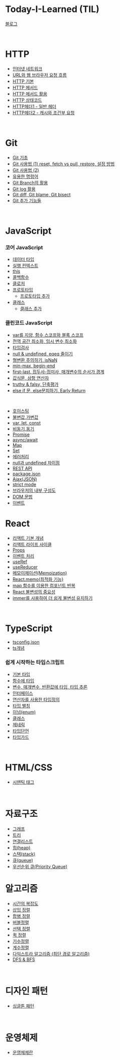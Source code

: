 # Today-I-Learned (TIL)

[블로그](https://yho7955.tistory.com/)

<br/>

# HTTP

- [인터넷 네트워크](https://github.com/YuHyeonWook/TIL/blob/main/HTTP/1.%20%EC%9D%B8%ED%84%B0%EB%84%B7%20%EB%84%A4%ED%8A%B8%EC%9B%8C%ED%81%AC/%EC%9D%B8%ED%84%B0%EB%84%A4%20%EB%84%A4%ED%8A%B8%EC%9B%8C%ED%81%AC.md)
- [URL와 웹 브라우저 요청 흐름]()
- [HTTP 기본]()
- [HTTP 메서드]()
- [HTTP 메서드 활용]()
- [HTTP 상태코드]()
- [HTTP헤더1 - 일반 헤더]()
- [HTTP헤더2 - 캐시와 조건부 요청]()

<br>

# Git

- [Git 기초](https://github.com/YuHyeonWook/TIL/blob/main/Git/Git%20%EA%B8%B0%EC%B4%88.md)
- [Git 사용법 (1) reset, fetch vs pull, restore, 설정 방법](<https://github.com/YuHyeonWook/TIL/blob/main/Git/Git%20%EC%82%AC%EC%9A%A9%EB%B2%95%20(1).md>)
- [Git 사용법 (2)](<https://github.com/YuHyeonWook/TIL/blob/main/Git/Git%20%EC%82%AC%EC%9A%A9%EB%B2%95%20(2).md>)
- [유용한 명령어](https://github.com/YuHyeonWook/TIL/blob/main/Git/%EC%9C%A0%EC%9A%A9%ED%95%9C%20%EB%AA%85%EB%A0%B9%EC%96%B4.md)
- [Git Branch의 활용](https://github.com/YuHyeonWook/TIL/blob/main/Git/Git%20Branch%EC%9D%98%20%ED%99%9C%EC%9A%A9.md)
- [Git log 활용](https://github.com/YuHyeonWook/TIL/blob/main/Git/Git%20log%ED%99%9C%EC%9A%A9.md)
- [Git diff, Git blame, Git bisect](https://github.com/YuHyeonWook/TIL/blob/main/Git/Git%20diff%2C%20Git%20blame%2C%20Git%20bisect.md)
- [Git 추가 기능들](https://github.com/YuHyeonWook/TIL/blob/main/Git/Git%20%EC%B6%94%EA%B0%80%20%EA%B8%B0%EB%8A%A5%EB%93%A4.md)

<br>

# JavaScript

### 코어 JavaScript

- [데이터 타입](https://github.com/YuHyeonWook/TIL/blob/main/%EC%BD%94%EC%96%B4%20JavaScript/%EB%8D%B0%EC%9D%B4%ED%84%B0%20%ED%83%80%EC%9E%85.md)
- [실행 컨텍스트](https://github.com/YuHyeonWook/TIL/blob/main/%EC%BD%94%EC%96%B4%20JavaScript/%EC%8B%A4%ED%96%89%20%EC%BB%A8%ED%85%8D%EC%8A%A4%ED%8A%B8.md)
- [this](https://github.com/YuHyeonWook/TIL/blob/main/%EC%BD%94%EC%96%B4%20JavaScript/this.md)
- [콜백함수](https://github.com/YuHyeonWook/TIL/blob/main/%EC%BD%94%EC%96%B4%20JavaScript/%EC%BD%9C%EB%B0%B1%ED%95%A8%EC%88%98.md)
- [클로저](https://github.com/YuHyeonWook/TIL/blob/main/%EC%BD%94%EC%96%B4%20JavaScript/%ED%81%B4%EB%A1%9C%EC%A0%80.md)
- [프로토타입](https://github.com/YuHyeonWook/TIL/blob/main/%EC%BD%94%EC%96%B4%20JavaScript/%ED%94%84%EB%A1%9C%ED%86%A0%ED%83%80%EC%9E%85.md)
  - [프로토타입 추가](https://github.com/YuHyeonWook/TIL/blob/main/%EC%BD%94%EC%96%B4%20JavaScript/%ED%94%84%EB%A1%9C%ED%86%A0%ED%83%80%EC%9E%85%20%EC%B6%94%EA%B0%80.md)
- [클래스](https://github.com/YuHyeonWook/TIL/blob/main/%EC%BD%94%EC%96%B4%20JavaScript/%ED%81%B4%EB%9E%98%EC%8A%A4.md)
  - [클래스 추가](https://github.com/YuHyeonWook/TIL/blob/main/JavaScript/class.md)

### 클린코드 JavaScript

- [var를 지양, 함수 스코프와 블록 스코프](https://github.com/YuHyeonWook/TIL/blob/main/%ED%81%B4%EB%A6%B0%EC%BD%94%EB%93%9C%20JS/var%EB%A5%BC%20%EC%A7%80%EC%96%91%2C%20%ED%95%A8%EC%88%98%20%EC%8A%A4%EC%BD%94%ED%94%84%EC%99%80%20%EB%B8%94%EB%A1%9D%20%EC%8A%A4%EC%BD%94%ED%94%84.md)
- [전역 공간 최소화, 임시 변수 최소화](https://github.com/YuHyeonWook/TIL/blob/main/%ED%81%B4%EB%A6%B0%EC%BD%94%EB%93%9C%20JS/%EC%A0%84%EC%97%AD%20%EA%B3%B5%EA%B0%84%20%EC%B5%9C%EC%86%8C%ED%99%94%2C%20%EC%9E%84%EC%8B%9C%20%EB%B3%80%EC%88%98%20%EC%B5%9C%EC%86%8C%ED%99%94.md)
- [타입검사](https://github.com/YuHyeonWook/TIL/blob/main/%ED%81%B4%EB%A6%B0%EC%BD%94%EB%93%9C%20JS/%ED%83%80%EC%9E%85%EA%B2%80%EC%82%AC.md)
- [null & undefined, eqeq 줄이기](https://github.com/YuHyeonWook/TIL/blob/main/%ED%81%B4%EB%A6%B0%EC%BD%94%EB%93%9C%20JS/null%20%26%20undefined%2C%20eqeq%20%EC%A4%84%EC%9D%B4%EA%B8%B0.md)
- [형변환 주의하기, isNaN](https://github.com/YuHyeonWook/TIL/blob/main/%ED%81%B4%EB%A6%B0%EC%BD%94%EB%93%9C%20JS/%ED%98%95%EB%B3%80%ED%99%98%20%EC%A3%BC%EC%9D%98%ED%95%98%EA%B8%B0%2C%20isNaN.md)
- [min-max, begin-end](https://github.com/YuHyeonWook/TIL/blob/main/%ED%81%B4%EB%A6%B0%EC%BD%94%EB%93%9C%20JS/min-max%2C%20begin-end.md)
- [first-last, 접두사-접미사, 매개변수의 순서가 경계](https://github.com/YuHyeonWook/TIL/blob/main/%ED%81%B4%EB%A6%B0%EC%BD%94%EB%93%9C%20JS/first-last%2C%20%EC%A0%91%EB%91%90%EC%82%AC-%EC%A0%91%EB%AF%B8%EC%82%AC%2C%20%EB%A7%A4%EA%B0%9C%EB%B3%80%EC%88%98%EC%9D%98%20%EC%88%9C%EC%84%9C%EA%B0%80%20%EA%B2%BD%EA%B3%84.md)
- [값식문, 삼항 연산자](https://github.com/YuHyeonWook/TIL/blob/main/%ED%81%B4%EB%A6%B0%EC%BD%94%EB%93%9C%20JS/%EA%B0%92%EC%8B%9D%EB%AC%B8%2C%20%EC%82%BC%ED%95%AD%20%EC%97%B0%EC%82%B0%EC%9E%90.md)
- [truthy & falsy, 단축평가](https://github.com/YuHyeonWook/TIL/blob/main/%ED%81%B4%EB%A6%B0%EC%BD%94%EB%93%9C%20JS/truthy%20%26%20falsy%2C%20%EB%8B%A8%EC%B6%95%ED%8F%89%EA%B0%80.md)
- [else if 문, else문피하기, Early Return](https://github.com/YuHyeonWook/TIL/blob/main/%ED%81%B4%EB%A6%B0%EC%BD%94%EB%93%9C%20JS/else%20if%20%EB%AC%B8%2C%20else%EB%AC%B8%ED%94%BC%ED%95%98%EA%B8%B0%2C%20Early%20Return.md)

<br>

- [호이스팅](https://github.com/YuHyeonWook/TIL/blob/main/JavaScript/%ED%98%B8%EC%9D%B4%EC%8A%A4%ED%8C%85.md)
- [불변값,가변값](https://github.com/YuHyeonWook/TIL/blob/main/JavaScript/%EB%B6%88%EB%B3%80%EA%B0%92%2C%EA%B0%80%EB%B3%80%EA%B0%92.md)
- [var, let, const](https://github.com/YuHyeonWook/TIL/blob/main/JavaScript/var%2C%20let%2C%20const.md)
- [비동기,동기](https://github.com/YuHyeonWook/TIL/blob/main/JavaScript/%EB%B9%84%EB%8F%99%EA%B8%B0%2C%EB%8F%99%EA%B8%B0.md)
- [Promise](https://github.com/YuHyeonWook/TIL/blob/main/JavaScript/promise.md)
- [async/await](https://github.com/YuHyeonWook/TIL/blob/main/JavaScript/async%20%26%20await.md)
- [Map](https://github.com/YuHyeonWook/TIL/blob/main/JavaScript/Map.md)
- [Set](https://github.com/YuHyeonWook/TIL/blob/main/JavaScript/Set.md)
- [에러처리](https://github.com/YuHyeonWook/TIL/blob/main/JavaScript/%EC%97%90%EB%9F%AC%EC%B2%98%EB%A6%AC.md)
- [null과 undefined 차이점](https://github.com/YuHyeonWook/TIL/blob/main/JavaScript/null%EA%B3%BC%20undefined%20%EC%B0%A8%EC%9D%B4%EC%A0%90.md)
- [REST API](https://github.com/YuHyeonWook/TIL/blob/main/JavaScript/REST%20API.md)
- [package.json](https://github.com/YuHyeonWook/TIL/blob/main/JavaScript/package.json.md)
- [Ajax(JSON)](https://github.com/YuHyeonWook/TIL/blob/main/JavaScript/Ajax.md)
- [strict mode](https://github.com/YuHyeonWook/TIL/blob/main/JavaScript/strict.mode.md)
- [브라우저의 내부 구성도](https://github.com/YuHyeonWook/TIL/blob/main/JavaScript/%EB%B8%8C%EB%9D%BC%EC%9A%B0%EC%A0%80%EC%9D%98%20%EB%82%B4%EB%B6%80%20%EA%B5%AC%EC%84%B1%EB%8F%84.md)
- [DOM 문법](https://github.com/YuHyeonWook/TIL/blob/main/JavaScript/DOM%20%EB%AC%B8%EB%B2%95.md)
- [이벤트](https://github.com/YuHyeonWook/TIL/blob/main/JavaScript/%EC%9D%B4%EB%B2%A4%ED%8A%B8.md)
  <br>

# React

- [리액트 기본 개념](https://github.com/YuHyeonWook/TIL/blob/main/React/%EB%A6%AC%EC%95%A1%ED%8A%B8%20%EA%B8%B0%EB%B3%B8%EA%B0%9C%EB%85%90.md)
- [리액트 라이프 사이클](https://github.com/YuHyeonWook/TIL/blob/main/React/%EB%A6%AC%EC%95%A1%ED%8A%B8%20%EB%9D%BC%EC%9D%B4%ED%94%84%20%EC%82%AC%EC%9D%B4%ED%81%B4.md)
- [Props](https://github.com/YuHyeonWook/TIL/blob/main/React/Props.md)
- [이벤트 처리](https://github.com/YuHyeonWook/TIL/blob/main/React/%EC%9D%B4%EB%B2%A4%ED%8A%B8%EC%B2%98%EB%A6%AC.md)
- [useRef](https://github.com/YuHyeonWook/TIL/blob/main/React/useRef.md)
- [useReducer](https://github.com/YuHyeonWook/TIL/blob/main/React/useReducer.md)
- [메모이제이션(Memoization)](<https://github.com/YuHyeonWook/TIL/blob/main/React/%EB%A9%94%EB%AA%A8%EC%9D%B4%EC%A0%9C%EC%9D%B4%EC%85%98(Memoization).md>)
- [React.memo(최적화 기능)](<https://github.com/YuHyeonWook/TIL/blob/main/React/React.memo(%EC%B5%9C%EC%A0%81%ED%99%94%20%20%EA%B8%B0%EB%8A%A5).md>)
- [map 함수를 이용한 컴포넌트 반복](https://github.com/YuHyeonWook/TIL/blob/main/React/map%20%ED%95%A8%EC%88%98%EB%A5%BC%20%EC%9D%B4%EC%9A%A9%ED%95%9C%20%EC%BB%B4%ED%8F%AC%EB%84%8C%ED%8A%B8%20%EB%B0%98%EB%B3%B5.md)
- [React 불변성의 중요성](https://github.com/YuHyeonWook/TIL/blob/main/React/React%20%EB%B6%88%EB%B3%80%EC%84%B1%EC%9D%98%20%EC%A4%91%EC%9A%94%EC%84%B1.md)
- [immer를 사용하여 더 쉽게 불변성 유지하기](https://github.com/YuHyeonWook/TIL/blob/main/React/immer%EB%A5%BC%20%EC%82%AC%EC%9A%A9%ED%95%98%EC%97%AC%20%EB%8D%94%20%EC%89%AC%EB%B0%B0%EA%B2%8C%20%EB%B6%88%EB%B3%80%EC%84%B1%20%EC%9C%A0%EC%A7%80%ED%95%98%EA%B8%B0.md)

<br>

# TypeScript

- [tsconfig.json]()
- [ts개념](https://github.com/YuHyeonWook/TIL/blob/main/typescript/ts%EA%B0%9C%EB%85%90.md)

### 쉽게 시작하는 타입스크립트

- [기본 타입](https://github.com/YuHyeonWook/TIL/blob/main/typescript/%EA%B8%B0%EB%B3%B8%20%ED%83%80%EC%9E%85.md)
- [함수에 타입](https://github.com/YuHyeonWook/TIL/blob/main/typescript/%ED%95%A8%EC%88%98%EC%97%90%20%ED%83%80%EC%9E%85.md)
- [변수, 매개변수, 반환값에 타입, 타입 추론](https://github.com/YuHyeonWook/TIL/blob/main/typescript/%EB%B3%80%EC%88%98%2C%20%EB%A7%A4%EA%B0%9C%EB%B3%80%EC%88%98%2C%20%EB%B0%98%ED%99%98%EA%B0%92%EC%97%90%20%ED%83%80%EC%9E%85%2C%20%ED%83%80%EC%9E%85%20%EC%B6%94%EB%A1%A0.md)
- [인터페이스](https://github.com/YuHyeonWook/TIL/blob/main/typescript/%EC%9D%B8%ED%84%B0%ED%8E%98%EC%9D%B4%EC%8A%A4.md)
- [연산자를 사용한 타입정의](https://github.com/YuHyeonWook/TIL/blob/main/typescript/%EC%97%B0%EC%82%B0%EC%9E%90%EB%A5%BC%20%EC%82%AC%EC%9A%A9%ED%95%9C%20%ED%83%80%EC%9E%85%EC%A0%95%EC%9D%98.md)
- [타입 별칭](https://github.com/YuHyeonWook/TIL/blob/main/typescript/%ED%83%80%EC%9E%85%20%EB%B3%84%EC%B9%AD.md)
- [이넘(enum)](https://github.com/YuHyeonWook/TIL/blob/main/typescript/%EC%9D%B4%EB%84%98.md)
- [클래스](https://github.com/YuHyeonWook/TIL/blob/main/typescript/%ED%81%B4%EB%9E%98%EC%8A%A4.md)
- [제네릭](https://github.com/YuHyeonWook/TIL/blob/main/typescript/%EC%A0%9C%EB%84%A4%EB%A6%AD.md)
- [타입단언](https://github.com/YuHyeonWook/TIL/blob/main/typescript/%ED%83%80%EC%9E%85%EB%8B%A8%EC%96%B8.md)
- [타입가드](https://github.com/YuHyeonWook/TIL/blob/main/typescript/%ED%83%80%EC%9E%85%EA%B0%80%EB%93%9C.md)

<br>

# HTML/CSS

- [시맨틱 태그](https://github.com/YuHyeonWook/TIL/blob/main/HMTL,CSS/%EC%8B%9C%EB%A7%A8%ED%8B%B1%20%ED%83%9C%EA%B7%B8.md)

<br>

# 자료구조

- [그래프](https://github.com/YuHyeonWook/TIL/blob/main/%EC%9E%90%EB%A3%8C%EA%B5%AC%EC%A1%B0%26%EC%95%8C%EA%B3%A0%EB%A6%AC%EC%A6%98/%EA%B7%B8%EB%9E%98%ED%94%84.md)
- [트리](https://github.com/YuHyeonWook/TIL/blob/main/%EC%9E%90%EB%A3%8C%EA%B5%AC%EC%A1%B0&%EC%95%8C%EA%B3%A0%EB%A6%AC%EC%A6%98/%ED%8A%B8%EB%A6%AC.md)
- [연결리스트](https://github.com/YuHyeonWook/TIL/blob/main/%EC%9E%90%EB%A3%8C%EA%B5%AC%EC%A1%B0&%EC%95%8C%EA%B3%A0%EB%A6%AC%EC%A6%98/%EC%97%B0%EA%B2%B0%EB%A6%AC%EC%8A%A4%ED%8A%B8.md)
- [힙(heap)](https://github.com/YuHyeonWook/TIL/blob/main/%EC%9E%90%EB%A3%8C%EA%B5%AC%EC%A1%B0%26%EC%95%8C%EA%B3%A0%EB%A6%AC%EC%A6%98/%ED%9E%99.md)
- [스택(stack)](https://github.com/YuHyeonWook/TIL/blob/main/%EC%9E%90%EB%A3%8C%EA%B5%AC%EC%A1%B0%26%EC%95%8C%EA%B3%A0%EB%A6%AC%EC%A6%98/%EC%8A%A4%ED%83%9D.md)
- [큐(queue)](https://github.com/YuHyeonWook/TIL/blob/main/%EC%9E%90%EB%A3%8C%EA%B5%AC%EC%A1%B0%26%EC%95%8C%EA%B3%A0%EB%A6%AC%EC%A6%98/%ED%81%90.md)
- [우선순위 큐(Priority Queue)](https://github.com/YuHyeonWook/TIL/blob/main/%EC%9E%90%EB%A3%8C%EA%B5%AC%EC%A1%B0%26%EC%95%8C%EA%B3%A0%EB%A6%AC%EC%A6%98/%EC%9A%B0%EC%84%A0%EC%88%9C%EC%9C%84%20%ED%81%90.md)

# 알고리즘

- [시간의 복잡도](https://github.com/YuHyeonWook/TIL/blob/main/%EC%95%8C%EA%B3%A0%EB%A6%AC%EC%A6%98/%EC%8B%9C%EA%B0%84%EC%9D%98%20%EB%B3%B5%EC%9E%A1%EB%8F%84.md)
- [삽입 정렬](https://github.com/YuHyeonWook/TIL/blob/main/%EC%95%8C%EA%B3%A0%EB%A6%AC%EC%A6%98/%EC%82%BD%EC%9E%85%EC%A0%95%EB%A0%AC.md)
- [합병 정렬](https://github.com/YuHyeonWook/TIL/blob/main/%EC%95%8C%EA%B3%A0%EB%A6%AC%EC%A6%98/%ED%95%A9%EB%B3%91%EC%A0%95%EB%A0%AC.md)
- [버블정렬](https://github.com/YuHyeonWook/TIL/blob/main/%EC%95%8C%EA%B3%A0%EB%A6%AC%EC%A6%98/%EB%B2%84%EB%B8%94%EC%A0%95%EB%A0%AC.md)
- [선택 정렬](https://github.com/YuHyeonWook/TIL/blob/main/%EC%95%8C%EA%B3%A0%EB%A6%AC%EC%A6%98/%EC%84%A0%ED%83%9D%EC%A0%95%EB%A0%AC.md)
- [퀵 정렬](https://github.com/YuHyeonWook/TIL/blob/main/%EC%95%8C%EA%B3%A0%EB%A6%AC%EC%A6%98/%ED%80%B5%20%EC%A0%95%EB%A0%AC.md)
- [기수정렬](https://github.com/YuHyeonWook/TIL/blob/main/%EC%95%8C%EA%B3%A0%EB%A6%AC%EC%A6%98/%EA%B8%B0%EC%88%98%EC%A0%95%EB%A0%AC.md)
- [계수정렬](https://github.com/YuHyeonWook/TIL/blob/main/%EC%95%8C%EA%B3%A0%EB%A6%AC%EC%A6%98/%EA%B3%84%EC%88%98%EC%A0%95%EB%A0%AC.md)
- [다익스트라 알고리즘 (최단 경로 알고리즘)](https://github.com/YuHyeonWook/TIL/blob/main/%EC%9E%90%EB%A3%8C%EA%B5%AC%EC%A1%B0%26%EC%95%8C%EA%B3%A0%EB%A6%AC%EC%A6%98/%EB%8B%A4%EC%9D%B5%EC%8A%A4%ED%8A%B8%EB%9D%BC%20%EC%95%8C%EA%B3%A0%EB%A6%AC%EC%A6%98.md)
- [DFS & BFS](https://github.com/YuHyeonWook/TIL/blob/main/%EC%9E%90%EB%A3%8C%EA%B5%AC%EC%A1%B0%26%EC%95%8C%EA%B3%A0%EB%A6%AC%EC%A6%98/DFS%20%26%20BFS.md)

<br>

# 디자인 패턴

- [싱글톤 패턴](https://github.com/YuHyeonWook/TIL/blob/main/%EB%94%94%EC%9E%90%EC%9D%B8%20%ED%8C%A8%ED%84%B4/%EC%8B%B1%EA%B8%80%ED%86%A4%20%ED%8C%A8%ED%84%B4.md)

<br>

# 운영체제

- [운영체제란](https://github.com/YuHyeonWook/TIL/blob/main/%EC%9A%B4%EC%98%81%EC%B2%B4%EC%A0%9C/%EC%9A%B4%EC%98%81%EC%B2%B4%EC%A0%9C%EB%9E%80.md)
